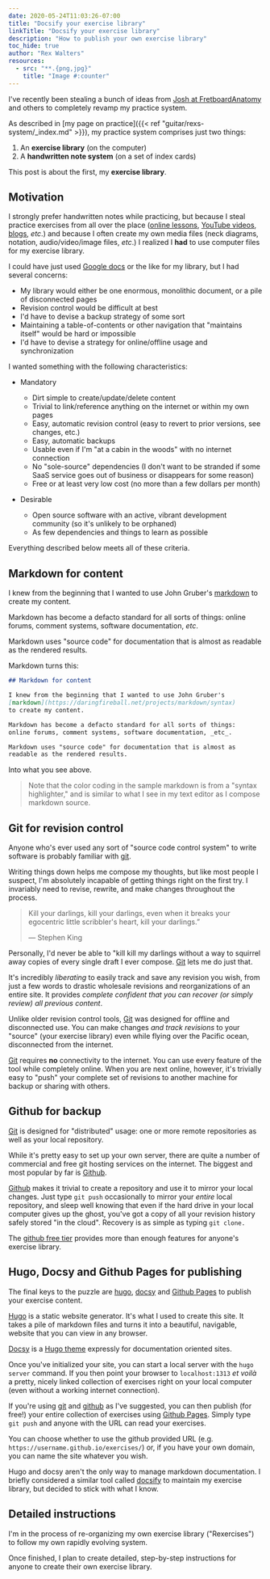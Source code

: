 ```yaml
---
date: 2020-05-24T11:03:26-07:00
title: "Docsify your exercise library"
linkTitle: "Docsify your exercise library"
description: "How to publish your own exercise library"
toc_hide: true
author: "Rex Walters"
resources:
  - src: "**.{png,jpg}"
    title: "Image #:counter"
---
```


I've recently been stealing a bunch of ideas from [Josh at
FretboardAnatomy](https://fretboardanatomy.com) and others to completely revamp
my practice system.

As described in [my page on practice]({{< ref "guitar/rexs-system/_index.md" >}}), my
practice system comprises just two things:

1. An **exercise library** (on the computer)
2. A **handwritten note system** (on a set of index cards)

This post is about the first, my **exercise library**.

## Motivation

I strongly prefer handwritten notes while practicing, but because I steal
practice exercises from all over the place ([online
lessons](https://fretboardanatomy.com), [YouTube
videos](https://www.youtube.com/watch?v=HiUOSahhTCI),
[blogs](https://www.justinguitar.com/), _etc_.) and because I often create my
own media files (neck diagrams, notation, audio/video/image files, _etc_.) I
realized I **had** to use computer files for my exercise library.

I could have just used [Google docs](https://www.google.com/docs/about/) or the like 
for my library, but I had several concerns:

* My library would either be one enormous, monolithic document, or a pile of
  disconnected pages
* Revision control would be difficult at best
* I'd have to devise a backup strategy of some sort
* Maintaining a table-of-contents or other navigation that "maintains itself"
  would be hard or impossible
* I'd have to devise a strategy for online/offline usage and synchronization

I wanted something with the following characteristics:

* Mandatory

  * Dirt simple to create/update/delete content
  * Trivial to link/reference anything on the internet or within my own pages
  * Easy, automatic revision control (easy to revert to prior versions, see
    changes, etc.)
  * Easy, automatic backups
  * Usable even if I'm "at a cabin in the woods" with no internet connection
  * No "sole-source" dependencies (I don't want to be stranded if some SaaS
    service goes out of business or disappears for some reason)
  * Free or at least very low cost (no more than a few dollars per month)

* Desirable

  * Open source software with an active, vibrant development community
    (so it's unlikely to be orphaned)
  * As few dependencies and things to learn as possible

Everything described below meets all of these criteria.

## Markdown for content

I knew from the beginning that I wanted to use John Gruber's
[markdown](https://daringfireball.net/projects/markdown/syntax) to create my
content.

Markdown has become a defacto standard for all sorts of things: online forums,
comment systems, software documentation, _etc_.

Markdown uses "source code" for documentation that is almost as readable as the
rendered results.

Markdown turns this:

```markdown
## Markdown for content

I knew from the beginning that I wanted to use John Gruber's
[markdown](https://daringfireball.net/projects/markdown/syntax)
to create my content.

Markdown has become a defacto standard for all sorts of things:
online forums, comment systems, software documentation, _etc_.

Markdown uses "source code" for documentation that is almost as 
readable as the rendered results.
```

Into what you see above. 

> Note that the color coding in the sample markdown is from a "syntax highlighter," and is
> similar to what I see in my text editor as I compose markdown source.

## Git for revision control

Anyone who's ever used any sort of "source code control system" to write
software is probably familiar with [git](https://git-scm.com).

Writing things down helps me compose my thoughts, but like most people I
suspect, I'm absolutely incapable of getting things right on the first try. I
invariably need to revise, rewrite, and make changes throughout the process.

> Kill your darlings, kill your darlings, even when it breaks your egocentric little scribbler's heart, kill your darlings.”
>
> &mdash; Stephen King

Personally, I'd never be able to "kill kill my darlings without a way to
squirrel away copies of every single draft I ever compose.
[Git](https://git-scm.com) lets me do just that.

It's incredibly _liberating_ to easily track and save any revision you wish,
from just a few words to drastic wholesale revisions and reorganizations of an
entire site. It provides _complete confident that you can recover (or simply
review) all previous content_.

Unlike older revision control tools, [Git](https://git-scm.com) was designed for
offline and disconnected use. You can make changes _and track revisions_ to your
"source" (your exercise library) even while flying over the Pacific ocean,
disconnected from the internet.

[Git](https://git-scm.com) requires **no** connectivity to the internet. You can
use every feature of the tool while completely online. When you are next online,
however, it's trivially easy to "push" your complete set of revisions to another
machine for backup or sharing with others.

## Github for backup

[Git](https://git-scm.com) is designed for "distributed" usage: one or more
remote repositories as well as your local repository.

While it's pretty easy to set up your own server, there are quite a number of
commercial and free git hosting services on the internet. The biggest and most
popular by far is [Github](https://github.com).

[Github](https://github.com) makes it trivial to create a repository and use it
to mirror your local changes. Just type `git push` occasionally to mirror your
_entire_ local repository, and sleep well knowing that even if the hard drive in
your local computer gives up the ghost, you've got a copy of all your revision
history safely stored "in the cloud". Recovery is as simple as typing `git
clone.`

The [github free tier](https://github.com/pricing#feature-comparison) provides
more than enough features for anyone's exercise library.

## Hugo, Docsy and Github Pages for publishing

The final keys to the puzzle are [hugo](https://gohugo.io), [docsy](https://docsy.dev) and
[Github Pages](https://pages.github.com) to publish your exercise content.

[Hugo](https://gohugo.io) is a static website generator. It's what I used to
create this site. It takes a pile of markdown files and turns it into a
beautiful, navigable, website that you can view in any browser.

[Docsy](https://docsy.dev) is a [Hugo theme](https://themes.gohugo.io) expressly
for documentation oriented sites.

Once you've initialized your site, you can start a local server with the `hugo
server` command. If you then point your browser to `localhost:1313` _et voilà_ a
pretty, nicely linked collection of exercises right on your local computer (even
without a working internet connection).

If you're using [git](https://git-scm.com) and
[github](https://github.com/pricing#feature-comparison) as I've suggested, you
can then publish (for free!) your entire collection of exercises using [Github
Pages](https://pages.github.com). Simply type `git push` and anyone with the URL
can read your exercises.

You can choose whether to use the github provided URL (e.g.
`https://username.github.io/exercises/`) or, if you have your own domain, you
can name the site whatever you wish.

Hugo and docsy aren't the only way to manage markdown documentation. I briefly
considered a similar tool called [docsify](https://docsify.js.net) to maintain
my exercise library, but decided to stick with what I know.

## Detailed instructions

I'm in the process of re-organizing my own exercise library ("Rexercises") to
follow my own rapidly evolving system.

Once finished, I plan to create detailed, step-by-step instructions for anyone
to create their own exercise library.